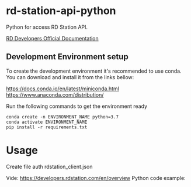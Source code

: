 # rd-station-api-python

Python for access RD Station API.

[RD Developers Official Documentation](https://developers.rdstation.com/en/overview)

## Development Environment setup

To create the development environment it's recommended to use conda. 
You can download and install it from the links bellow:

https://docs.conda.io/en/latest/miniconda.html
https://www.anaconda.com/distribution/

Run the following commands to get the environment ready

```
conda create -n ENVIRONMENT_NAME python=3.7
conda activate ENVIRONMENT_NAME
pip install -r requirements.txt
``` 

# Usage

Create file auth rdstation_client.json

Vide: https://developers.rdstation.com/en/overview
Python code example:

```

```